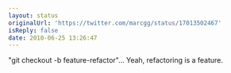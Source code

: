 ```yaml
---
layout: status
originalUrl: 'https://twitter.com/marcgg/status/17013502467'
isReply: false
date: 2010-06-25 13:26:47
---
```


"git checkout -b feature-refactor"... Yeah, refactoring is a feature.
